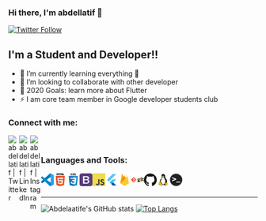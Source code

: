 

### Hi there, I'm abdellatif  👋 


[![Twitter Follow](https://img.shields.io/twitter/follow/ben_Abdellatife?color=1DA1F2&logo=twitter&style=for-the-badge)](https://twitter.com/ben_Abdellatife)

## I'm a Student and  Developer!!


- 🌱 I’m currently learning everything 🤣 
- 👯 I’m looking to collaborate with other developer
- 🥅 2020 Goals: learn more about Flutter
- ⚡  I am core team member in Google developer students club

### Connect with me:

[<img align="left" alt="abdellatif | Twitter" width="22px" src="https://cdn.jsdelivr.net/npm/simple-icons@v3/icons/twitter.svg" />][twitter]
[<img align="left" alt="abdellatif | LinkedIn" width="22px" src="https://cdn.jsdelivr.net/npm/simple-icons@v3/icons/linkedin.svg" />][linkedin]
[<img align="left" alt="abdellatif | Instagram" width="22px" src="https://cdn.jsdelivr.net/npm/simple-icons@v3/icons/instagram.svg" />][instagram]

<br />

### Languages and Tools:

[<img align="left" alt="Visual Studio Code" width="26px" src="https://raw.githubusercontent.com/github/explore/80688e429a7d4ef2fca1e82350fe8e3517d3494d/topics/visual-studio-code/visual-studio-code.png" />][#]
[<img align="left" alt="HTML5" width="26px" src="https://raw.githubusercontent.com/github/explore/80688e429a7d4ef2fca1e82350fe8e3517d3494d/topics/html/html.png" />][#]
[<img align="left" alt="CSS3" width="26px" src="https://raw.githubusercontent.com/github/explore/80688e429a7d4ef2fca1e82350fe8e3517d3494d/topics/css/css.png" />][#]
[<img align="left" alt="Sass" width="26px" src="https://raw.githubusercontent.com/github/explore/80688e429a7d4ef2fca1e82350fe8e3517d3494d/topics/bootstrap/bootstrap.png" />][#]
[<img align="left" alt="JavaScript" width="26px" src="https://raw.githubusercontent.com/github/explore/80688e429a7d4ef2fca1e82350fe8e3517d3494d/topics/javascript/javascript.png" />][#]
[<img align="left" alt="Gatsby" width="26px" src="https://raw.githubusercontent.com/github/explore/e94815998e4e0713912fed477a1f346ec04c3da2/topics/flutter/flutter.png" />][#]
[<img align="left" alt="GraphQL" width="26px" src="https://raw.githubusercontent.com/github/explore/80688e429a7d4ef2fca1e82350fe8e3517d3494d/topics/firebase/firebase.png" />][#]
[<img align="left" alt="Git" width="26px" src="https://raw.githubusercontent.com/github/explore/80688e429a7d4ef2fca1e82350fe8e3517d3494d/topics/git/git.png" />][#]
[<img align="left" alt="GitHub" width="26px" src="https://raw.githubusercontent.com/github/explore/78df643247d429f6cc873026c0622819ad797942/topics/github/github.png" />][#]
[<img align="left" alt="Sass" width="26px" src="https://raw.githubusercontent.com/github/explore/80688e429a7d4ef2fca1e82350fe8e3517d3494d/topics/linux/linux.png" />][#]
[<img align="left" alt="Terminal" width="26px" src="https://raw.githubusercontent.com/github/explore/80688e429a7d4ef2fca1e82350fe8e3517d3494d/topics/terminal/terminal.png" />][#]

<br />
<br />

---
 ![Abdelaatife's GitHub stats](https://github-readme-stats.vercel.app/api?username=abdelaatife&show_icons=true&theme=dark)       [![Top Langs](https://github-readme-stats.vercel.app/api/top-langs/?username=abdelaatife&hide=html&layout=compact)](https://github.com/abdelaatife/github-readme-stats)

 
<!--# Blog posts-->
<!-- BLOG-POST-LIST:START -->
<!-- BLOG-POST-LIST:END -->






[twitter]: https://twitter.com/ben_Abdellatife
[instagram]: https://www.instagram.com/ben.kaida/
[linkedin]:https://www.linkedin.com/in/abdellatif-ben-kaida-062838224
[#]: #
